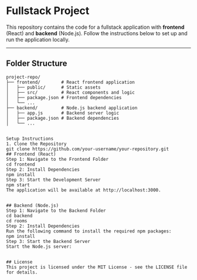 # Fullstack Project

This repository contains the code for a fullstack application with **frontend** (React) and **backend** (Node.js). Follow the instructions below to set up and run the application locally.

---

## **Folder Structure**

```plaintext
project-repo/
├── frontend/        # React frontend application
│   ├── public/      # Static assets
│   ├── src/         # React components and logic
│   ├── package.json # Frontend dependencies
│   └── ...
├── backend/         # Node.js backend application
│   ├── app.js       # Backend server logic
│   ├── package.json # Backend dependencies
│   └── ...


Setup Instructions
1. Clone the Repository
git clone https://github.com/your-username/your-repository.git
## Frontend (React)
Step 1: Navigate to the Frontend Folder
cd frontend
Step 2: Install Dependencies
npm install
Step 3: Start the Development Server
npm start
The application will be available at http://localhost:3000.


## Backend (Node.js)
Step 1: Navigate to the Backend Folder
cd backend
cd rooms
Step 2: Install Dependencies
Run the following command to install the required npm packages:
npm install
Step 3: Start the Backend Server
Start the Node.js server:


## License
This project is licensed under the MIT License - see the LICENSE file for details.
